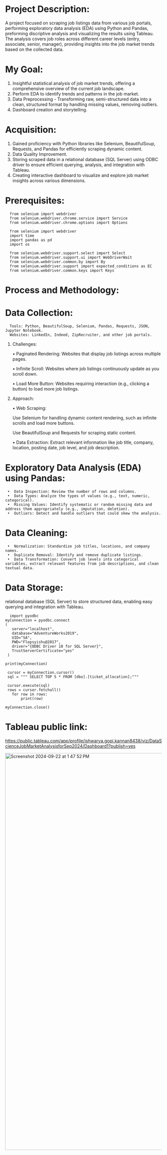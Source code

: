# Project Description:
A project focused on scraping job listings data from various job portals, performing exploratory data analysis (EDA) using Python and Pandas, preforming discriptive analysis and visualizing the results using Tableau. The analysis covers job roles across different career levels (entry, associate, senior, manager), providing insights into the job market trends based on the collected data.

# My Goal:
  1. Insightful statistical analysis of job market trends, offering a comprehensive overview of the current job landscape.
  2. Perform EDA to identify trends and patterns in the job market.
  3. Data Preprocessing - Transforming raw, semi-structured data into a clean, structured format by handling missing values, removing outliers.
  4. Dashboard creation and storytelling.

# Acquisition:
  1. Gained proficiency with Python libraries like Selenium, BeautifulSoup, Requests, and Pandas for efficiently scraping dynamic content.
  2. Data Quality Improvement.
  3. Storing scraped data in a relational database (SQL Server) using ODBC driver to ensure efficient querying, analysis, and integration with Tableau.
  4. Creating interactive dashboard to visualize and explore job market insights across various dimensions.
 

# Prerequisites:
 
      from selenium import webdriver
      from selenium.webdriver.chrome.service import Service
      from selenium.webdriver.chrome.options import Options

      from selenium import webdriver
      import time
      import pandas as pd
      import os

      from selenium.webdriver.support.select import Select
      from selenium.webdriver.support.ui import WebDriverWait
      from selenium.webdriver.common.by import By
      from selenium.webdriver.support import expected_conditions as EC
      from selenium.webdriver.common.keys import Keys

# Process and Methodology:

# Data Collection:
      Tools: Python, BeautifulSoup, Selenium, Pandas, Requests, JSON, Jupyter Notebook.
      Websites: LinkedIn, Indeed, ZipRecruiter, and other job portals.

 1. Challenges:
    
     •	 Paginated Rendering: Websites that display job listings across multiple pages.
    
     •	 Infinite Scroll: Websites where job listings continuously update as you scroll down.
    
     •	 Load More Button: Websites requiring interaction (e.g., clicking a button) to load more job listings.
     
 3. Approach:
    
     •	 Web Scraping:
    
    Use Selenium for handling dynamic content rendering, such as infinite scrolls and load more buttons.
    
    Use BeautifulSoup and Requests for scraping static content.
    
     •	 Data Extraction: Extract relevant information like job title, company, location, posting date, job level, and job description.

# Exploratory Data Analysis (EDA) using Pandas:
     •	Data Inspection: Review the number of rows and columns.
     •	Data Types: Analyze the types of values (e.g., text, numeric, categorical).
     •	Missing Values: Identify systematic or random missing data and address them appropriately (e.g., imputation, deletion).
     •	Outliers: Detect and handle outliers that could skew the analysis.
   
# Data Cleaning:
     •	Normalization: Standardize job titles, locations, and company names.
     •	Duplicate Removal: Identify and remove duplicate listings.
     •	Data Transformation: Convert job levels into categorical variables, extract relevant features from job descriptions, and clean textual data.

# Data Storage:
  relational database (SQL Server) to store structured data, enabling easy querying and integration with Tableau.
     
      import pyodbc
    myConnection = pyodbc.connect
    (
       server="localhost",
       database="AdventureWorks2019",
       UID="SA",
       PWD="Flopsyishu@2017",
       driver="{ODBC Driver 18 for SQL Server}",
       TrustServerCertificate="yes"
     )

    print(myConnection)

     cursor = myConnection.cursor()
     sql = """ SELECT TOP 5 * FROM [dbo].[ticket_allocation];"""

     cursor.execute(sql)
     rows = cursor.fetchall()
       for row in rows:
           print(row)
    
    myConnection.close()

# Tableau public link:
https://public.tableau.com/app/profile/ishwarya.gopi.kannan8438/viz/DataScienceJobMarketAnalysisforSep2024/Dashboard1?publish=yes

<img width="1277" alt="Screenshot 2024-09-22 at 1 47 52 PM" src="https://github.com/user-attachments/assets/42215011-a707-4c77-a3f3-72fb85c21657">



